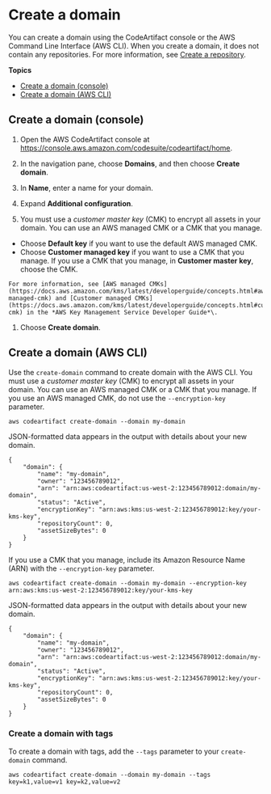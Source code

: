 # Create a domain<a name="domain-create"></a>

You can create a domain using the CodeArtifact console or the AWS Command Line Interface \(AWS CLI\)\. When you create a domain, it does not contain any repositories\. For more information, see [Create a repository](create-repo.md)\. 

**Topics**
+ [Create a domain \(console\)](#create-domain-console)
+ [Create a domain \(AWS CLI\)](#create-domain-cli)

## Create a domain \(console\)<a name="create-domain-console"></a>

1. Open the AWS CodeArtifact console at [https://console\.aws\.amazon\.com/codesuite/codeartifact/home](https://console.aws.amazon.com/codesuite/codeartifact/home)\.

1.  In the navigation pane, choose **Domains**, and then choose **Create domain**\. 

1.  In **Name**, enter a name for your domain\. 

1.  Expand **Additional configuration**\. 

1.  You must use a *customer master key* \(CMK\) to encrypt all assets in your domain\. You can use an AWS managed CMK or a CMK that you manage\.
   +  Choose **Default key** if you want to use the default AWS managed CMK\. 
   +  Choose **Customer managed key** if you want to use a CMK that you manage\. If you use a CMK that you manage, in **Customer master key**, choose the CMK\. 

    For more information, see [AWS managed CMKs](https://docs.aws.amazon.com/kms/latest/developerguide/concepts.html#aws-managed-cmk) and [Customer managed CMKs](https://docs.aws.amazon.com/kms/latest/developerguide/concepts.html#customer-cmk) in the *AWS Key Management Service Developer Guide*\. 

1.  Choose **Create domain**\. 

## Create a domain \(AWS CLI\)<a name="create-domain-cli"></a>

Use the `create-domain` command to create domain with the AWS CLI\. You must use a *customer master key* \(CMK\) to encrypt all assets in your domain\. You can use an AWS managed CMK or a CMK that you manage\. If you use an AWS managed CMK, do not use the `--encryption-key` parameter\.

```
aws codeartifact create-domain --domain my-domain
```

 JSON\-formatted data appears in the output with details about your new domain\. 

```
{
    "domain": {
        "name": "my-domain",
        "owner": "123456789012",
        "arn": "arn:aws:codeartifact:us-west-2:123456789012:domain/my-domain",
        "status": "Active",
        "encryptionKey": "arn:aws:kms:us-west-2:123456789012:key/your-kms-key",
        "repositoryCount": 0,
        "assetSizeBytes": 0
    }
}
```

 If you use a CMK that you manage, include its Amazon Resource Name \(ARN\) with the `--encryption-key` parameter\. 

```
aws codeartifact create-domain --domain my-domain --encryption-key arn:aws:kms:us-west-2:123456789012:key/your-kms-key
```

 JSON\-formatted data appears in the output with details about your new domain\. 

```
{
    "domain": {
        "name": "my-domain",
        "owner": "123456789012",
        "arn": "arn:aws:codeartifact:us-west-2:123456789012:domain/my-domain",
        "status": "Active",
        "encryptionKey": "arn:aws:kms:us-west-2:123456789012:key/your-kms-key",
        "repositoryCount": 0,
        "assetSizeBytes": 0
    }
}
```

### Create a domain with tags<a name="create-domain-cli-tags"></a>

To create a domain with tags, add the `--tags` parameter to your `create-domain` command\.

```
aws codeartifact create-domain --domain my-domain --tags key=k1,value=v1 key=k2,value=v2
```